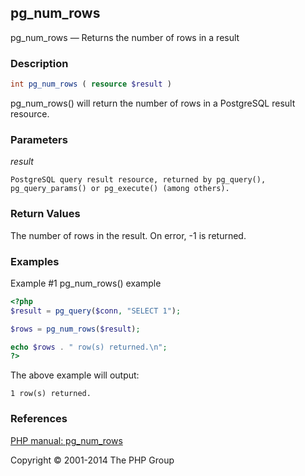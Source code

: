 ## pg_num_rows


pg_num_rows — Returns the number of rows in a result

### Description

```php
int pg_num_rows ( resource $result )
```

pg_num_rows() will return the number of rows in a PostgreSQL result resource.


### Parameters

*result*

    PostgreSQL query result resource, returned by pg_query(),
    pg_query_params() or pg_execute() (among others).

### Return Values

The number of rows in the result. On error, -1 is returned.

### Examples

Example #1 pg_num_rows() example

```php
<?php
$result = pg_query($conn, "SELECT 1");

$rows = pg_num_rows($result);

echo $rows . " row(s) returned.\n";
?>
```

The above example will output:

    1 row(s) returned.


### References

[PHP manual: pg_num_rows](http://www.php.net/manual/en/function.pg-num-rows.php)

Copyright © 2001-2014 The PHP Group
